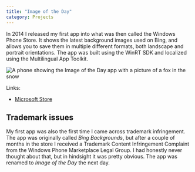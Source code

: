 ```yaml
---
title: "Image of the Day"
category: Projects
---
```


In 2014 I released my first app into what was then called the Windows Phone Store. It shows the latest background images used on Bing, and allows you to save them in multiple different formats, both landscape and portrait orientations. The app was built using the WinRT SDK and localized using the Multilingual App Toolkit.

![A phone showing the Image of the Day app with a picture of a fox in the snow]({attach}deviceshot.png)

Links:

- [Microsoft Store](https://www.microsoft.com/store/apps/9nblggh31bng)

## Trademark issues
My first app was also the first time I came across trademark infringement. The app was originally called *Bing Backgrounds*, but after a couple of months in the store I received a Trademark Content Infringement Complaint from the Windows Phone Marketplace Legal Group. I had honestly never thought about that, but in hindsight it was pretty obvious. The app was renamed to *Image of the Day* the next day.